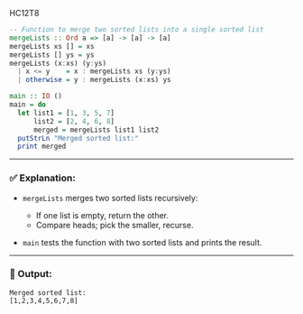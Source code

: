 HC12T8
```haskell
-- Function to merge two sorted lists into a single sorted list
mergeLists :: Ord a => [a] -> [a] -> [a]
mergeLists xs [] = xs
mergeLists [] ys = ys
mergeLists (x:xs) (y:ys)
  | x <= y    = x : mergeLists xs (y:ys)
  | otherwise = y : mergeLists (x:xs) ys

main :: IO ()
main = do
  let list1 = [1, 3, 5, 7]
      list2 = [2, 4, 6, 8]
      merged = mergeLists list1 list2
  putStrLn "Merged sorted list:"
  print merged
```

---

### ✅ Explanation:

* `mergeLists` merges two sorted lists recursively:

  * If one list is empty, return the other.
  * Compare heads; pick the smaller, recurse.
* `main` tests the function with two sorted lists and prints the result.

---

### 🧪 Output:

```
Merged sorted list:
[1,2,3,4,5,6,7,8]
```
